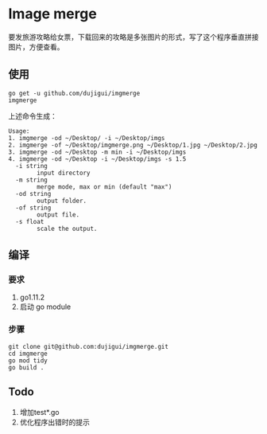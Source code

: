 # Image merge

要发旅游攻略给女票，下载回来的攻略是多张图片的形式，写了这个程序垂直拼接图片，方便查看。

## 使用

```shell
go get -u github.com/dujigui/imgmerge
imgmerge
```
上述命令生成：
```shell
Usage:
1. imgmerge -od ~/Desktop/ -i ~/Desktop/imgs
2. imgmerge -of ~/Desktop/imgmerge.png ~/Desktop/1.jpg ~/Desktop/2.jpg
3. imgmerge -od ~/Desktop -m min -i ~/Desktop/imgs
4. imgmerge -od ~/Desktop -i ~/Desktop/imgs -s 1.5
  -i string
    	input directory
  -m string
    	merge mode, max or min (default "max")
  -od string
    	output folder.
  -of string
    	output file.
  -s float
    	scale the output.
```

## 编译

### 要求
1. go1.11.2
2. 启动 go module

### 步骤
```shell
git clone git@github.com:dujigui/imgmerge.git
cd imgmerge
go mod tidy
go build .
```

## Todo

1. 增加test*.go
2. 优化程序出错时的提示